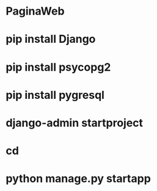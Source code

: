 # PaginaWeb
# pip install Django
# pip install psycopg2
# pip install pygresql
# django-admin startproject <Name of project>
# cd <Name of project>
# python manage.py startapp <Name of app>
